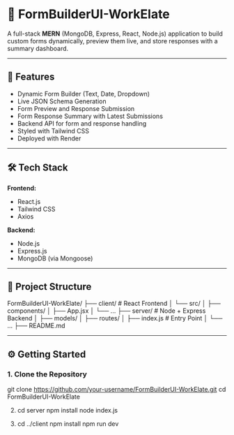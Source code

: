 # 🧩 FormBuilderUI-WorkElate

A full-stack **MERN** (MongoDB, Express, React, Node.js) application to build custom forms dynamically, preview them live, and store responses with a summary dashboard.

---

## 🚀 Features

- Dynamic Form Builder (Text, Date, Dropdown)
- Live JSON Schema Generation
- Form Preview and Response Submission
- Form Response Summary with Latest Submissions
- Backend API for form and response handling
- Styled with Tailwind CSS
- Deployed with Render

---

## 🛠️ Tech Stack

**Frontend:**
- React.js
- Tailwind CSS
- Axios

**Backend:**
- Node.js
- Express.js
- MongoDB (via Mongoose)

---

## 📁 Project Structure

FormBuilderUI-WorkElate/
├── client/ # React Frontend
│ └── src/
│ ├── components/
│ ├── App.jsx
│ └── ...
├── server/ # Node + Express Backend
│ ├── models/
│ ├── routes/
│ ├── index.js # Entry Point
│ └── ...
├── README.md

---

## ⚙️ Getting Started

### 1. Clone the Repository

git clone https://github.com/your-username/FormBuilderUI-WorkElate.git
cd FormBuilderUI-WorkElate

2. cd server
npm install
node index.js

3. cd ../client
npm install
npm run dev



